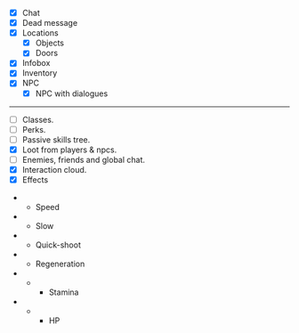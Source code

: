 
- [x] Chat
- [x] Dead message
- [x] Locations
  - [x] Objects
  - [x] Doors
- [x] Infobox
- [x] Inventory
- [x] NPC
  - [x] NPC with dialogues

- - -

- [ ] Classes.
- [ ] Perks.
- [ ] Passive skills tree.
- [x] Loot from players & npcs.
- [ ] Enemies, friends and global chat.
- [x] Interaction cloud.
- [x] Effects
- - Speed
- - Slow
- - Quick-shoot
- - Regeneration
- - - Stamina
- - - HP